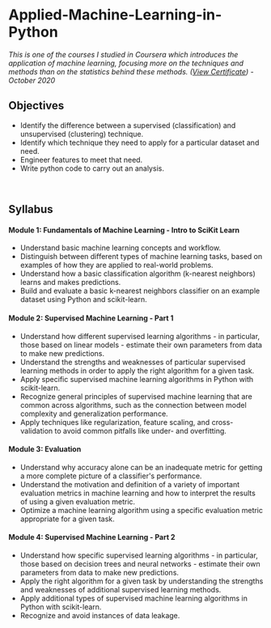 # Applied-Machine-Learning-in-Python

*This is one of the courses I studied in Coursera which introduces the application of machine learning, focusing more on the techniques and methods than on the statistics behind these methods. ([View Certificate](https://www.coursera.org/account/accomplishments/verify/FWP27QQH3DWB)) - October 2020*

## Objectives

- Identify the difference between a supervised (classification) and unsupervised (clustering) technique.
- Identify which technique they need to apply for a particular dataset and need.
- Engineer features to meet that need.
- Write python code to carry out an analysis.

<br>

## Syllabus

#### Module 1: Fundamentals of Machine Learning - Intro to SciKit Learn

- Understand basic machine learning concepts and workflow.
- Distinguish between different types of machine learning tasks, based on examples of how they are applied to real-world problems.
- Understand how a basic classification algorithm (k-nearest neighbors) learns and makes predictions.
- Build and evaluate a basic k-nearest neighbors classifier on an example dataset using Python and scikit-learn.

#### Module 2: Supervised Machine Learning - Part 1

- Understand how different supervised learning algorithms - in particular, those based on linear models - estimate their own parameters from data to make new predictions.
- Understand the strengths and weaknesses of particular supervised learning methods in order to apply the right algorithm for a given task.
- Apply specific supervised machine learning algorithms in Python with scikit-learn.
- Recognize general principles of supervised machine learning that are common across algorithms, such as the connection between model complexity and generalization performance.
- Apply techniques like regularization, feature scaling, and cross-validation to avoid common pitfalls like under- and overfitting.

#### Module 3: Evaluation

- Understand why accuracy alone can be an inadequate metric for getting a more complete picture of a classifier's performance.
- Understand the motivation and definition of a variety of important evaluation metrics in machine learning and how to interpret the results of using a given evaluation metric.
- Optimize a machine learning algorithm using a specific evaluation metric appropriate for a given task.

#### Module 4: Supervised Machine Learning - Part 2

- Understand how specific supervised learning algorithms - in particular, those based on decision trees and neural networks - estimate their own parameters from data to make new predictions.
- Apply the right algorithm for a given task by understanding the strengths and weaknesses of additional supervised learning methods.
- Apply additional types of supervised machine learning algorithms in Python with scikit-learn.
- Recognize and avoid instances of data leakage.

